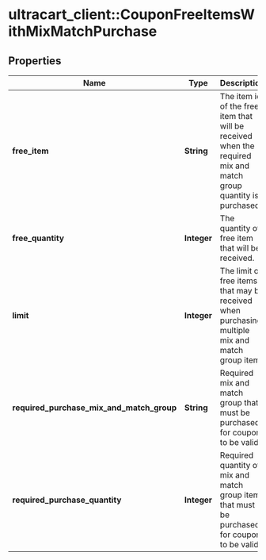 # ultracart_client::CouponFreeItemsWithMixMatchPurchase

## Properties
Name | Type | Description | Notes
------------ | ------------- | ------------- | -------------
**free_item** | **String** | The item id of the free item that will be received when the required mix and match group quantity is purchased. | [optional] 
**free_quantity** | **Integer** | The quantity of free item that will be received. | [optional] 
**limit** | **Integer** | The limit of free items that may be received when purchasing multiple mix and match group items | [optional] 
**required_purchase_mix_and_match_group** | **String** | Required mix and match group that must be purchased for coupon to be valid | [optional] 
**required_purchase_quantity** | **Integer** | Required quantity of mix and match group items that must be purchased for coupon to be valid | [optional] 


